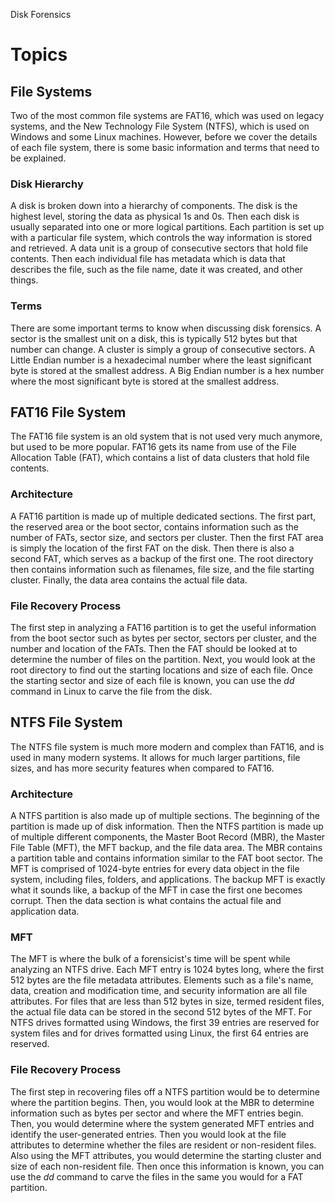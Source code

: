 Disk Forensics

# Topics 

## File Systems

Two of the most common file systems are FAT16, which was used on legacy systems, and the New Technology File System (NTFS), which is used on Windows and some Linux machines. However, before we cover the details of each file system, there is some basic information and terms that need to be explained.

### Disk Hierarchy

A disk is broken down into a hierarchy of components. The disk is the highest level, storing the data as physical 1s and 0s. Then each disk is usually separated into one or more logical partitions. Each partition is set up with a particular file system, which controls the way information is stored and retrieved. A data unit is a group of consecutive sectors that hold file contents. Then each individual file has metadata which is data that describes the file, such as the file name, date it was created, and other things.

### Terms

There are some important terms to know when discussing disk forensics. A sector is the smallest unit on a disk, this is typically 512 bytes but that number can change. A cluster is simply a group of consecutive sectors. A Little Endian number is a hexadecimal number where the least significant byte is stored at the smallest address. A Big Endian number is a hex number where the most significant byte is stored at the smallest address.

## FAT16 File System

The FAT16 file system is an old system that is not used very much anymore, but used to be more popular. FAT16 gets its name from use of the File Allocation Table (FAT), which contains a list of data clusters that hold file contents.

### Architecture

A FAT16 partition is made up of multiple dedicated sections. The first part, the reserved area or the boot sector, contains information such as the number of FATs, sector size, and sectors per cluster. Then the first FAT area is simply the location of the first FAT on the disk. Then there is also a second FAT, which serves as a backup of the first one. The root directory then contains information such as filenames, file size, and the file starting cluster. Finally, the data area contains the actual file data.

### File Recovery Process

The first step in analyzing a FAT16 partition is to get the useful information from the boot sector such as bytes per sector, sectors per cluster, and the number and location of the FATs. Then the FAT should be looked at to determine the number of files on the partition. Next, you would look at the root directory to find out the starting locations and size of each file. Once the starting sector and size of each file is known, you can use the *dd* command in Linux to carve the file from the disk.

## NTFS File System

The NTFS file system is much more modern and complex than FAT16, and is used in many modern systems. It allows for much larger partitions, file sizes, and has more security features when compared to FAT16.

### Architecture

A NTFS partition is also made up of multiple sections. The beginning of the partition is made up of disk information. Then the NTFS partition is made up of multiple different components, the Master Boot Record (MBR), the Master File Table (MFT), the MFT backup, and the file data area. The MBR contains a partition table and contains information similar to the FAT boot sector. The MFT is comprised of 1024-byte entries for every data object in the file system, including files, folders, and applications. The backup MFT is exactly what it sounds like, a backup of the MFT in case the first one becomes corrupt. Then the data section is what contains the actual file and application data.

### MFT

The MFT is where the bulk of a forensicist's time will be spent while analyzing an NTFS drive. Each MFT entry is 1024 bytes long, where the first 512 bytes are the file metadata attributes. Elements such as a file's name, data, creation and modification time, and security information are all file attributes. For files that are less than 512 bytes in size, termed resident files, the actual file data can be stored in the second 512 bytes of the MFT. For NTFS drives formatted using Windows, the first 39 entries are reserved for system files and for drives formatted using Linux, the first 64 entries are reserved.

### File Recovery Process

The first step in recovering files off a NTFS partition would be to determine where the partition begins. Then, you would look at the MBR to determine information such as bytes per sector and where the MFT entries begin. Then, you would determine where the system generated MFT entries and identify the user-generated entries. Then you would look at the file attributes to determine whether the files are resident or non-resident files. Also using the MFT attributes, you would determine the starting cluster and size of each non-resident file. Then once this information is known, you can use the *dd* command to carve the files in the same you would for a FAT partition.
